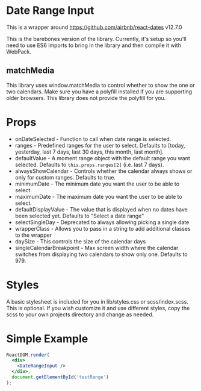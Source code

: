 # Date Range Input

This is a wrapper around https://github.com/airbnb/react-dates v12.7.0

This is the barebones version of the library. Currently, it's setup so you'll need to use ES6 imports to bring in the library and then compile it with WebPack.

## matchMedia

This library uses window.matchMedia to control whether to show the one or two calendars. Make sure you have a polyfill installed if you are supporting older browsers. This library does not provide the polyfill for you.

# Props

- onDateSelected - Function to call when date range is selected.
- ranges - Predefined ranges for the user to select. Defaults to [today, yesterday, last 7 days, last 30 days, this month, last month].
- defaultValue - A moment range object with the default range you want selected. Defaults to `this.props.ranges[2]` (i.e. last 7 days).
- alwaysShowCalendar - Controls whether the calendar always shows or only for custom ranges. Defaults to true.
- minimumDate - The minimum date you want the user to be able to select.
- maximumDate - The maximum date you want the user to be able to select.
- defaultDisplayValue - The value that is displayed when no dates have been selected yet. Defaults to "Select a date range"
- selectSingleDay - Deprecated to always allowing picking a single date
- wrapperClass - Allows you to pass in a string to add additional classes to the wrapper
- daySize - This controls the size of the calendar days
- singleCalendarBreakpoint - Max screen width where the calendar switches from displaying two calendars to show only one. Defaults to 979.

# Styles

A basic stylesheet is included for you in lib/styles.css or scss/index.scss. This is optional. If you wish customize it and use different styles, copy the scss to your own projects directory and change as needed.

# Simple Example

```jsx
ReactDOM.render(
  <div>
    <DateRangeInput />
  </div>,
  document.getElementById('testRange')
);
```
